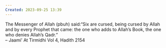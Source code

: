 ```yaml
---
Created: 2023-09-25 13:39
---
```

The Messenger of Allah (pbuh) said:“Six are cursed, being cursed by Allah and by every Prophet that came: the one who adds to Allah’s Book, the one who denies Allah’s Qadr.”  
– Jaami’ At Tirmidhi Vol 4, Hadith 2154

